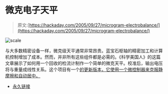 # 微克电子天平

> 原文:[https://hackaday.com/2005/09/27/microgram-electrobalance/](https://hackaday.com/2005/09/27/microgram-electrobalance/)

![scale](../Images/c29a285e7ede6c6520cba1ca6e8838d2.png)

与大多数精密设备一样，微克级天平通常非常昂贵。蓝宝石枢轴的精密加工和计算机控制增加了成本。然而，并非所有这些组件都是必需的。《科学美国人》的这篇文章展示了如何用一个回收的检流计制作一个简单的微克天平。校准后，输出电压将与重量成线性关系。这个项目有一个[的更新版本，它使用一个微控制器来克服静摩擦和自动居中。](http://www.erowid.org/archive/rhodium/chemistry/equipment/scale2.html)

*   [永久链接](http://www.erowid.org/archive/rhodium/chemistry/equipment/scale.html)